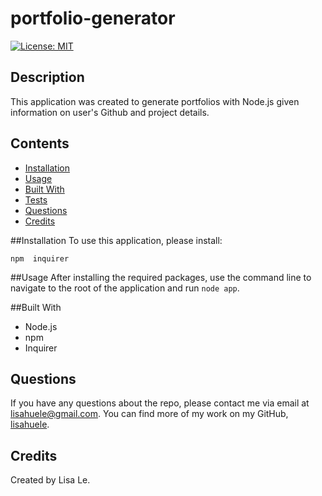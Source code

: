 # portfolio-generator
[![License: MIT](https://img.shields.io/badge/License-MIT-yellow.svg)](https://opensource.org/licenses/MIT)

## Description
This application was created to generate portfolios with Node.js given information on user's Github and project details.

## Contents
- [Installation](#installation)
- [Usage](#usage)
- [Built With](#built-with)
- [Tests](#tests)
- [Questions](#questions)
- [Credits](#credits)

##Installation
To use this application, please install:

```
npm  inquirer
```

##Usage
After installing the required packages, use the command line to navigate to the root of the application and run `node app`. 

##Built With
- Node.js
- npm
- Inquirer

## Questions
If you have any questions about the repo, please contact me via email at lisahuele@gmail.com. You can find more of my work on my GitHub, [lisahuele](https://github.com/lisahuele).

## Credits
Created by Lisa Le.

